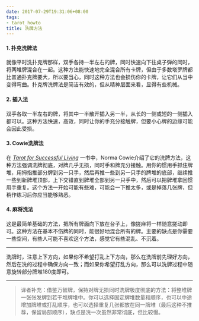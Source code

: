 ```yaml
---
date: 2017-07-29T19:31:06+08:00
tags:
- tarot_howto
title: 洗牌方法
---
```


#### 1. 扑克洗牌法

就像平时洗扑克牌那样，双手各持一半左右的牌，同时快速向下往桌子弹的同时，将两堆牌混合在一起。这种方法能快速地完全混合所有卡牌，但由于多数塔罗牌都比普通扑克牌要大，所以要当心，同时这种方法也会损伤你的卡牌，让它们从当中变得弯曲。扑克牌洗牌法是简洁有效的，但从精神层面来看，显得有些机械。

<!--more-->

#### 2. 插入法

双手各取一半左右的牌，将其中一半散开插入另一半，从长的一侧或短的一侧插入都可以。这种方法快速，高效，同时让你的手充分接触牌，但要小心牌的边缘可能会因此受损。

#### 3. Cowie洗牌法

在 [*Tarot for Successful Living*](https://www.amazon.com/Tarot-Successful-Living-Norma-Cowie/dp/0969140355) 一书中，Norma Cowie介绍了它的洗牌方法，这种方法强调洗牌彻底，对牌几乎无损，同时手和牌充分接触。用你的惯用手抓住牌堆，用拇指推部分牌到另一只手，然后再推一些到另一只手的牌堆的底部，继续推一些到新牌堆顶部，上下交错直到牌堆全部到另一只手中，然后可以把牌堆拿回惯用手重复。这个方法一开始可能有些难，可能会一下推太多，或是掉落几张牌，但稍作练习后你应当能够熟悉。

#### 4. 麻将洗法

这是最简单基础的方法，把所有牌面向下放在台子上，像搓麻将一样随意搓动即可。这种方法在基本不伤牌的同时，能很好地混合所有的牌。主要的缺点是你需要一些空间，有些人可能不喜欢这个方法，感觉它有些混乱、不沉着。

***

洗牌时，注意上下方向，如果你不希望打乱上下方向，那么在洗牌前先理好方向，然后在洗的过程中确保方向一致；而如果你希望打乱方向，那么可以洗牌过程中随意旋转部分牌堆180度即可。

***

> 译者补充：借鉴万智牌，保持对牌无损同时洗牌极度彻底的方法：将整堆牌一张张发牌到若干堆牌堆中。你可以选择固定牌堆数量和顺序，也可以中途增加牌堆或打乱顺序，也可以选择重复几张都放在同一牌堆（最后这种不推荐，保留局部顺序），缺点是洗一次虽然非常彻底，但比较慢。

